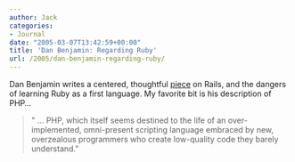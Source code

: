 ```yaml
---
author: Jack
categories:
- Journal
date: "2005-03-07T13:42:59+00:00"
title: 'Dan Benjamin: Regarding Ruby'
url: /2005/dan-benjamin-regarding-ruby/
---
```


Dan Benjamin writes a centered, thoughtful [piece][1] on Rails, and the dangers of learning Ruby as a first language. My favorite bit is his description of PHP&#8230;

> 
> 
> " &#8230; PHP, which itself seems destined to the life of an over-implemented, omni-present scripting language embraced by new, overzealous programmers who create low-quality code they barely understand."
> 
>

 [1]: http://hivelogic.com/archives/2005/02/27/regarding-ruby-and-ruby-on-rails/